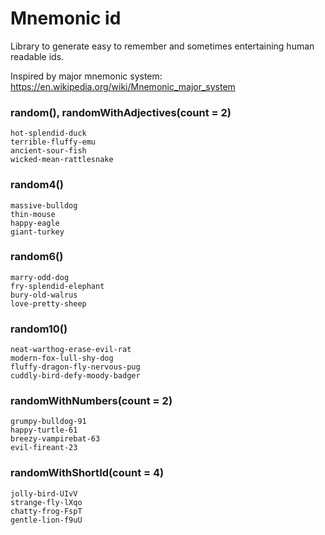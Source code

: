 # Mnemonic id

Library to generate easy to remember and sometimes entertaining human readable ids.

Inspired by major mnemonic system:
https://en.wikipedia.org/wiki/Mnemonic_major_system 

### random(), randomWithAdjectives(count = 2)

```
hot-splendid-duck
terrible-fluffy-emu
ancient-sour-fish
wicked-mean-rattlesnake
```

### random4()

```
massive-bulldog
thin-mouse
happy-eagle
giant-turkey
```

### random6()

```
marry-odd-dog
fry-splendid-elephant
bury-old-walrus
love-pretty-sheep
```

### random10()

```
neat-warthog-erase-evil-rat
modern-fox-lull-shy-dog
fluffy-dragon-fly-nervous-pug
cuddly-bird-defy-moody-badger
```

### randomWithNumbers(count = 2)

```
grumpy-bulldog-91
happy-turtle-61
breezy-vampirebat-63
evil-fireant-23
```

### randomWithShortId(count = 4)

```
jolly-bird-UIvV
strange-fly-lXqo
chatty-frog-FspT
gentle-lion-f9uU
```
